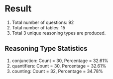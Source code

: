 # Result<br/>
1. Total number of questions: 92<br/>
2. Total number of tables: 15<br/>
3. Total 3 unique reasoning types are produced.<br/>
## **Reasoning Type Statistics**<br/>
1. conjunction: Count = 30, Percentage = 32.61%<br/>
2. quantifiers: Count = 30, Percentage = 32.61%<br/>
3. counting: Count = 32, Percentage = 34.78%<br/>
